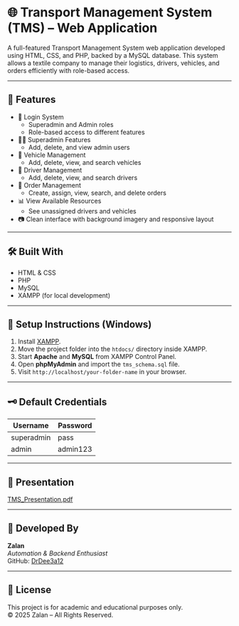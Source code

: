 # 🌐 Transport Management System (TMS) – Web Application

A full-featured Transport Management System web application developed using HTML, CSS, and PHP, backed by a MySQL database. This system allows a textile company to manage their logistics, drivers, vehicles, and orders efficiently with role-based access.

---

## 📌 Features

- 🔐 Login System
  - Superadmin and Admin roles
  - Role-based access to different features
- 🧑‍💼 Superadmin Features
  - Add, delete, and view admin users
- 🚚 Vehicle Management
  - Add, delete, view, and search vehicles
- 👷 Driver Management
  - Add, delete, view, and search drivers
- 📝 Order Management
  - Create, assign, view, search, and delete orders
- 📊 View Available Resources
  - See unassigned drivers and vehicles
- 📷 Clean interface with background imagery and responsive layout

---

## 🛠️ Built With

- HTML & CSS
- PHP
- MySQL
- XAMPP (for local development)

---

## 🧪 Setup Instructions (Windows)

1. Install [XAMPP](https://www.apachefriends.org/index.html).
2. Move the project folder into the `htdocs/` directory inside XAMPP.
3. Start **Apache** and **MySQL** from XAMPP Control Panel.
4. Open **phpMyAdmin** and import the `tms_schema.sql` file.
5. Visit `http://localhost/your-folder-name` in your browser.

---

## 🗝️ Default Credentials

| Username     | Password |
|--------------|----------|
| superadmin   | pass     |
| admin        | admin123 |

---

## 📸 Presentation
[TMS_Presentation.pdf](https://github.com/user-attachments/files/21315643/TMS_Presentation.pdf)


---

## 👤 Developed By

**Zalan**  
_Automation & Backend Enthusiast_  
GitHub: [DrDee3a12](https://github.com/DrDee3a12)

---

## 📄 License

This project is for academic and educational purposes only.  
© 2025 Zalan – All Rights Reserved.
